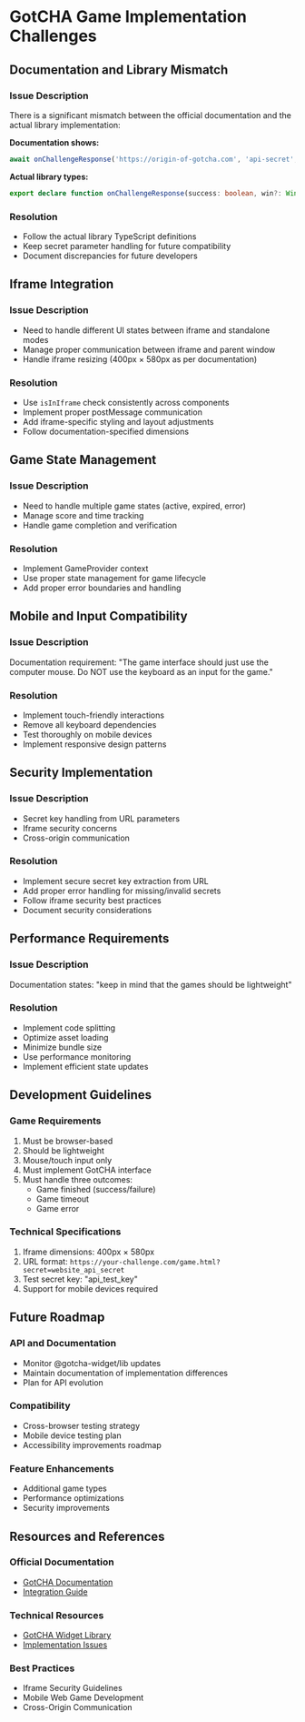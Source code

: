 # GotCHA Game Implementation Challenges

## Documentation and Library Mismatch

### Issue Description

There is a significant mismatch between the official documentation and the actual library implementation:

**Documentation shows:**

```javascript
await onChallengeResponse('https://origin-of-gotcha.com', 'api-secret', true);
```

**Actual library types:**

```typescript
export declare function onChallengeResponse(success: boolean, win?: Window): Promise<void>;
```

### Resolution

- Follow the actual library TypeScript definitions
- Keep secret parameter handling for future compatibility
- Document discrepancies for future developers

## Iframe Integration

### Issue Description

- Need to handle different UI states between iframe and standalone modes
- Manage proper communication between iframe and parent window
- Handle iframe resizing (400px × 580px as per documentation)

### Resolution

- Use `isInIframe` check consistently across components
- Implement proper postMessage communication
- Add iframe-specific styling and layout adjustments
- Follow documentation-specified dimensions

## Game State Management

### Issue Description

- Need to handle multiple game states (active, expired, error)
- Manage score and time tracking
- Handle game completion and verification

### Resolution

- Implement GameProvider context
- Use proper state management for game lifecycle
- Add proper error boundaries and handling

## Mobile and Input Compatibility

### Issue Description

Documentation requirement: "The game interface should just use the computer mouse. Do NOT use the keyboard as an input for the game."

### Resolution

- Implement touch-friendly interactions
- Remove all keyboard dependencies
- Test thoroughly on mobile devices
- Implement responsive design patterns

## Security Implementation

### Issue Description

- Secret key handling from URL parameters
- Iframe security concerns
- Cross-origin communication

### Resolution

- Implement secure secret key extraction from URL
- Add proper error handling for missing/invalid secrets
- Follow iframe security best practices
- Document security considerations

## Performance Requirements

### Issue Description

Documentation states: "keep in mind that the games should be lightweight"

### Resolution

- Implement code splitting
- Optimize asset loading
- Minimize bundle size
- Use performance monitoring
- Implement efficient state updates

## Development Guidelines

### Game Requirements

1. Must be browser-based
2. Should be lightweight
3. Mouse/touch input only
4. Must implement GotCHA interface
5. Must handle three outcomes:
   - Game finished (success/failure)
   - Game timeout
   - Game error

### Technical Specifications

1. Iframe dimensions: 400px × 580px
2. URL format: `https://your-challenge.com/game.html?secret=website_api_secret`
3. Test secret key: "api_test_key"
4. Support for mobile devices required

## Future Roadmap

### API and Documentation

- Monitor @gotcha-widget/lib updates
- Maintain documentation of implementation differences
- Plan for API evolution

### Compatibility

- Cross-browser testing strategy
- Mobile device testing plan
- Accessibility improvements roadmap

### Feature Enhancements

- Additional game types
- Performance optimizations
- Security improvements

## Resources and References

### Official Documentation

- [GotCHA Documentation](https://gotcha.gitbook.io/gotcha-docs/)
- [Integration Guide](https://gotcha.gitbook.io/gotcha-docs/getting-started/integrate-gotcha-on-your-website)

### Technical Resources

- [GotCHA Widget Library](https://github.com/tcerqueira/gotcha-widget-lib)
- [Implementation Issues](https://github.com/tcerqueira/gotcha-widget-lib/issues/1)

### Best Practices

- Iframe Security Guidelines
- Mobile Web Game Development
- Cross-Origin Communication
